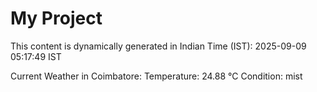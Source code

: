 # My Project

This content is dynamically generated in Indian Time (IST): 2025-09-09 05:17:49 IST


Current Weather in Coimbatore:
Temperature: 24.88 °C
Condition: mist
